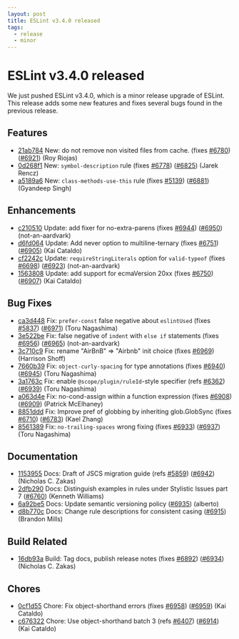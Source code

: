 ```yaml
---
layout: post
title: ESLint v3.4.0 released
tags:
  - release
  - minor
---
```

# ESLint v3.4.0 released

We just pushed ESLint v3.4.0, which is a minor release upgrade of ESLint. This release adds some new features and fixes several bugs found in the previous release. 






## Features


* [21ab784](https://github.com/eslint/eslint/commit/21ab784) New: do not remove non visited files from cache. (fixes [#6780](https://github.com/eslint/eslint/issues/6780)) ([#6921](https://github.com/eslint/eslint/issues/6921)) (Roy Riojas)
* [0d268f1](https://github.com/eslint/eslint/commit/0d268f1) New: `symbol-description` rule (fixes [#6778](https://github.com/eslint/eslint/issues/6778)) ([#6825](https://github.com/eslint/eslint/issues/6825)) (Jarek Rencz)
* [a5189a6](https://github.com/eslint/eslint/commit/a5189a6) New: `class-methods-use-this` rule (fixes [#5139](https://github.com/eslint/eslint/issues/5139)) ([#6881](https://github.com/eslint/eslint/issues/6881)) (Gyandeep Singh)




## Enhancements


* [c210510](https://github.com/eslint/eslint/commit/c210510) Update: add fixer for no-extra-parens (fixes [#6944](https://github.com/eslint/eslint/issues/6944)) ([#6950](https://github.com/eslint/eslint/issues/6950)) (not-an-aardvark)
* [d6fd064](https://github.com/eslint/eslint/commit/d6fd064) Update: Add never option to multiline-ternary (fixes [#6751](https://github.com/eslint/eslint/issues/6751)) ([#6905](https://github.com/eslint/eslint/issues/6905)) (Kai Cataldo)
* [cf2242c](https://github.com/eslint/eslint/commit/cf2242c) Update: `requireStringLiterals` option for `valid-typeof` (fixes [#6698](https://github.com/eslint/eslint/issues/6698)) ([#6923](https://github.com/eslint/eslint/issues/6923)) (not-an-aardvark)
* [1563808](https://github.com/eslint/eslint/commit/1563808) Update: add support for ecmaVersion 20xx (fixes [#6750](https://github.com/eslint/eslint/issues/6750)) ([#6907](https://github.com/eslint/eslint/issues/6907)) (Kai Cataldo)




## Bug Fixes


* [ca3d448](https://github.com/eslint/eslint/commit/ca3d448) Fix: `prefer-const` false negative about `eslintUsed` (fixes [#5837](https://github.com/eslint/eslint/issues/5837)) ([#6971](https://github.com/eslint/eslint/issues/6971)) (Toru Nagashima)
* [3e522be](https://github.com/eslint/eslint/commit/3e522be) Fix: false negative of `indent` with `else if` statements (fixes [#6956](https://github.com/eslint/eslint/issues/6956)) ([#6965](https://github.com/eslint/eslint/issues/6965)) (not-an-aardvark)
* [3c710c9](https://github.com/eslint/eslint/commit/3c710c9) Fix: rename "AirBnB" => "Airbnb" init choice (fixes [#6969](https://github.com/eslint/eslint/issues/6969)) (Harrison Shoff)
* [7660b39](https://github.com/eslint/eslint/commit/7660b39) Fix: `object-curly-spacing` for type annotations (fixes [#6940](https://github.com/eslint/eslint/issues/6940)) ([#6945](https://github.com/eslint/eslint/issues/6945)) (Toru Nagashima)
* [3a1763c](https://github.com/eslint/eslint/commit/3a1763c) Fix: enable `@scope/plugin/ruleId`-style specifier (refs [#6362](https://github.com/eslint/eslint/issues/6362)) ([#6939](https://github.com/eslint/eslint/issues/6939)) (Toru Nagashima)
* [a063d4e](https://github.com/eslint/eslint/commit/a063d4e) Fix: no-cond-assign within a function expression (fixes [#6908](https://github.com/eslint/eslint/issues/6908)) ([#6909](https://github.com/eslint/eslint/issues/6909)) (Patrick McElhaney)
* [8851ddd](https://github.com/eslint/eslint/commit/8851ddd) Fix: Improve pref of globbing by inheriting glob.GlobSync (fixes [#6710](https://github.com/eslint/eslint/issues/6710)) ([#6783](https://github.com/eslint/eslint/issues/6783)) (Kael Zhang)
* [8561389](https://github.com/eslint/eslint/commit/8561389) Fix: `no-trailing-spaces` wrong fixing (fixes [#6933](https://github.com/eslint/eslint/issues/6933)) ([#6937](https://github.com/eslint/eslint/issues/6937)) (Toru Nagashima)




## Documentation


* [1153955](https://github.com/eslint/eslint/commit/1153955) Docs: Draft of JSCS migration guide (refs [#5859](https://github.com/eslint/eslint/issues/5859)) ([#6942](https://github.com/eslint/eslint/issues/6942)) (Nicholas C. Zakas)
* [2dfb290](https://github.com/eslint/eslint/commit/2dfb290) Docs: Distinguish examples in rules under Stylistic Issues part 7 ([#6760](https://github.com/eslint/eslint/issues/6760)) (Kenneth Williams)
* [6a92be5](https://github.com/eslint/eslint/commit/6a92be5) Docs: Update semantic versioning policy ([#6935](https://github.com/eslint/eslint/issues/6935)) (alberto)
* [d8b770c](https://github.com/eslint/eslint/commit/d8b770c) Docs: Change rule descriptions for consistent casing ([#6915](https://github.com/eslint/eslint/issues/6915)) (Brandon Mills)






## Build Related


* [16db93a](https://github.com/eslint/eslint/commit/16db93a) Build: Tag docs, publish release notes (fixes [#6892](https://github.com/eslint/eslint/issues/6892)) ([#6934](https://github.com/eslint/eslint/issues/6934)) (Nicholas C. Zakas)




## Chores


* [0cf1d55](https://github.com/eslint/eslint/commit/0cf1d55) Chore: Fix object-shorthand errors (fixes [#6958](https://github.com/eslint/eslint/issues/6958)) ([#6959](https://github.com/eslint/eslint/issues/6959)) (Kai Cataldo)
* [c676322](https://github.com/eslint/eslint/commit/c676322) Chore: Use object-shorthand batch 3 (refs [#6407](https://github.com/eslint/eslint/issues/6407)) ([#6914](https://github.com/eslint/eslint/issues/6914)) (Kai Cataldo)



